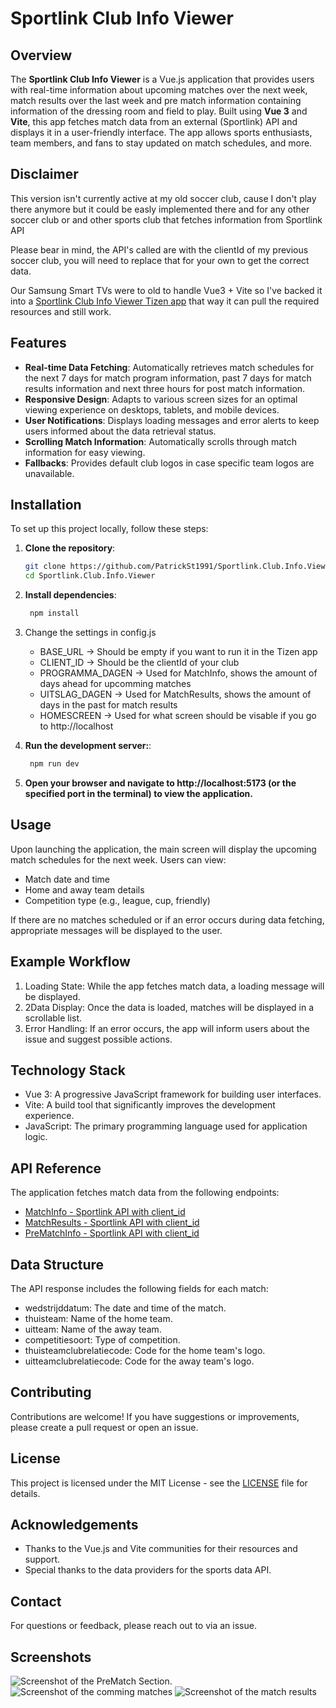 # Sportlink Club Info Viewer

## Overview

The **Sportlink Club Info Viewer** is a Vue.js application that provides users with real-time information about upcoming matches over the next week, match results over the last week and pre match information containing information of the dressing room and field to play. Built using **Vue 3** and **Vite**, this app fetches match data from an external (Sportlink) API and displays it in a user-friendly interface. The app allows sports enthusiasts, team members, and fans to stay updated on match schedules, and more.

## Disclaimer
This version isn't currently active at my old soccer club, cause I don't play there anymore but it could be easly implemented there and for any other soccer club or and other sports club that fetches information from Sportlink API

Please bear in mind, the API's called are with the clientId of my previous soccer club, you will need to replace that for your own to get the correct data.

Our Samsung Smart TVs were to old to handle Vue3 + Vite so I've backed it into a [Sportlink Club Info Viewer Tizen app](
https://github.com/PatrickSt1991/Sportlink.Club.Info.Viewer.Tizen/tree/main) that way it can pull the required resources and still work.

## Features

- **Real-time Data Fetching**: Automatically retrieves match schedules for the next 7 days for match program information, past 7 days for match results information and next three hours for post match information.
- **Responsive Design**: Adapts to various screen sizes for an optimal viewing experience on desktops, tablets, and mobile devices.
- **User Notifications**: Displays loading messages and error alerts to keep users informed about the data retrieval status.
- **Scrolling Match Information**: Automatically scrolls through match information for easy viewing.
- **Fallbacks**: Provides default club logos in case specific team logos are unavailable.

## Installation

To set up this project locally, follow these steps:

1. **Clone the repository**:
   ```bash
   git clone https://github.com/PatrickSt1991/Sportlink.Club.Info.Viewer.git
   cd Sportlink.Club.Info.Viewer

2. **Install dependencies**:
   ```bash
    npm install

 3. Change the settings in config.js
    - BASE_URL -> Should be empty if you want to run it in the Tizen app
    - CLIENT_ID -> Should be the clientId of your club
    - PROGRAMMA_DAGEN -> Used for MatchInfo, shows the amount of days ahead for upcomming matches
    - UITSLAG_DAGEN -> Used for MatchResults, shows the amount of days in the past for match results
    - HOMESCREEN -> Used for what screen should be visable if you go to http://localhost

4. **Run the development server:**:
   ```bash
    npm run dev

5. **Open your browser and navigate to http://localhost:5173 (or the specified port in the terminal) to view the application.**

## Usage

Upon launching the application, the main screen will display the upcoming match schedules for the next week. Users can view:

 - Match date and time
 - Home and away team details
 - Competition type (e.g., league, cup, friendly)

If there are no matches scheduled or if an error occurs during data fetching, appropriate messages will be displayed to the user.

## Example Workflow

 1. Loading State: While the app fetches match data, a loading message will be displayed.
 2. 2Data Display: Once the data is loaded, matches will be displayed in a scrollable list.
 3. Error Handling: If an error occurs, the app will inform users about the issue and suggest possible actions.

## Technology Stack

 - Vue 3: A progressive JavaScript framework for building user interfaces.
 - Vite: A build tool that significantly improves the development experience.
 - JavaScript: The primary programming language used for application logic.

## API Reference

The application fetches match data from the following endpoints:
- [MatchInfo - Sportlink API with client_id](https://data.sportlink.com/programma?gebruiklokaleteamgegevens=NEE&aantaldagen=7&eigenwedstrijden=JA&thuis=JA&uit=JA&client_id=iLqhgc5Npa)
- [MatchResults - Sportlink API with client_id](https://data.sportlink.com/uitslagen?gebruiklokaleteamgegevens=NEE&thuis=JA&uit=JA&client_id=iLqhgc5Npa)
- [PreMatchInfo - Sportlink API with client_id](https://data.sportlink.com/programma?gebruiklokaleteamgegevens=NEE&eigenwedstrijden=JA&thuis=JA&uit=NEE&client_id=iLqhgc5Npa)

## Data Structure

The API response includes the following fields for each match:

 - wedstrijddatum: The date and time of the match.
 - thuisteam: Name of the home team.
 - uitteam: Name of the away team.
 - competitiesoort: Type of competition.
 - thuisteamclubrelatiecode: Code for the home team's logo.
 - uitteamclubrelatiecode: Code for the away team's logo.

## Contributing

Contributions are welcome! If you have suggestions or improvements, please create a pull request or open an issue.

## License

This project is licensed under the MIT License - see the [LICENSE](/LICENSE) file for details.

## Acknowledgements

 - Thanks to the Vue.js and Vite communities for their resources and support.
 - Special thanks to the data providers for the sports data API.

## Contact

For questions or feedback, please reach out to via an issue.

## Screenshots
![Screenshot of the PreMatch Section.](/.screenshots/PreMatchInfo.png)
![Screenshot of the comming matches](/.screenshots/matchProgram.png)
![Screenshot of the match results](/.screenshots/matchResults.png)

